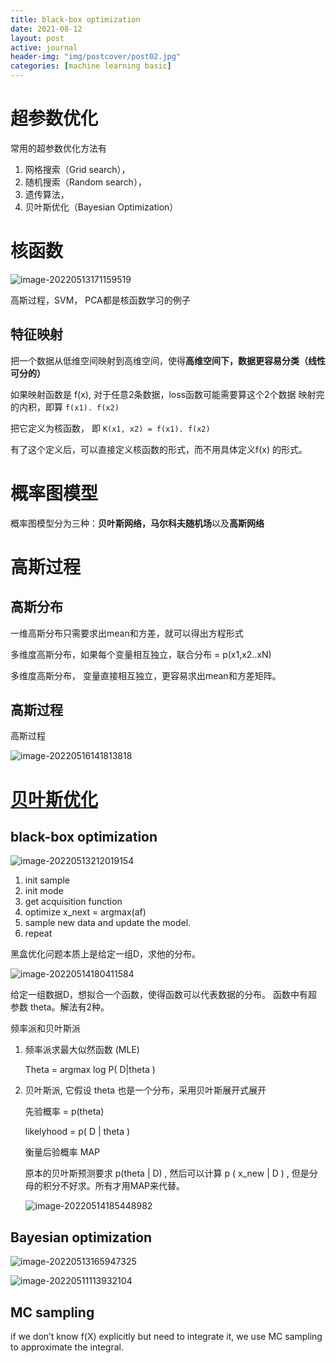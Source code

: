 ```yaml
---
title: black-box optimization
date: 2021-08-12
layout: post
active: journal
header-img: "img/postcover/post02.jpg"
categories: [machine learning basic]
---
```

# 超参数优化

常用的超参数优化方法有

1. 网格搜索（Grid search），
2. 随机搜索（Random search），
3. 遗传算法，
4. 贝叶斯优化（Bayesian Optimization）

# 核函数

![image-20220513171159519](https://github.com/NLGithubWP/tech-notebook/raw/master/img/a_img_store/image-20220513171159519.png)

高斯过程，SVM， PCA都是核函数学习的例子

## 特征映射

把一个数据从低维空间映射到高维空间，使得**高维空间下，数据更容易分类（线性可分的）**

如果映射函数是 f(x), 对于任意2条数据，loss函数可能需要算这个2个数据 映射完的内积，即算 `f(x1). f(x2)`

把它定义为核函数， 即  `K(x1, x2) = f(x1). f(x2)`

有了这个定义后，可以直接定义核函数的形式，而不用具体定义f(x) 的形式。

# 概率图模型

概率图模型分为三种：**贝叶斯网络，马尔科夫随机场**以及**高斯网络**

# 高斯过程

## 高斯分布

一维高斯分布只需要求出mean和方差，就可以得出方程形式

多维度高斯分布，如果每个变量相互独立，联合分布 = p(x1,x2..xN)

多维度高斯分布， 变量直接相互独立，更容易求出mean和方差矩阵。

## 高斯过程

高斯过程

![image-20220516141813818](https://github.com/NLGithubWP/tech-notebook/raw/master/img/a_img_store/image-20220516141813818.png)

# [贝叶斯优化](https://www.cnblogs.com/marsggbo/p/9866764.html)

## black-box optimization

![image-20220513212019154](https://github.com/NLGithubWP/tech-notebook/raw/master/img/a_img_store/image-20220513212019154.png)

1. init sample
2. init mode
3. get acquisition function
4. optimize x_next = argmax(af)
5. sample new data and update the model.
6. repeat

黑盒优化问题本质上是给定一组D，求他的分布。

![image-20220514180411584](https://github.com/NLGithubWP/tech-notebook/raw/master/img/a_img_store/image-20220514180411584.png)

给定一组数据D，想拟合一个函数，使得函数可以代表数据的分布。 函数中有超参数 theta。解法有2种。

 频率派和贝叶斯派

1. 频率派求最大似然函数 (MLE)

   Theta = argmax log P( D|theta )

2. 贝叶斯派, 它假设 theta 也是一个分布，采用贝叶斯展开式展开

   先验概率 = p(theta)

   likelyhood = p( D | theta )

   衡量后验概率 MAP

   原本的贝叶斯预测要求 p(theta | D) , 然后可以计算 p ( x_new | D ) , 但是分母的积分不好求。所有才用MAP来代替。

   ![image-20220514185448982](https://github.com/NLGithubWP/tech-notebook/raw/master/img/a_img_store/image-20220514185448982.png)

## Bayesian optimization

![image-20220513165947325](https://github.com/NLGithubWP/tech-notebook/raw/master/img/a_img_store/image-20220513165947325.png)

![image-20220511113932104](https://github.com/NLGithubWP/tech-notebook/raw/master/img/a_img_store/image-20220511113932104.png)


## MC sampling
if we don’t know f(X) explicitly but need to integrate it, we use MC sampling to approximate the integral.



